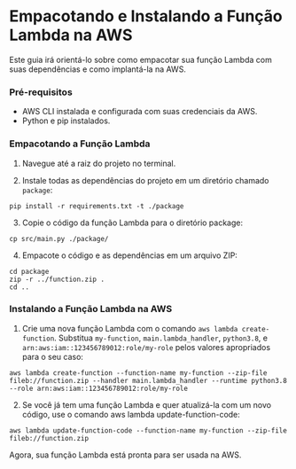 # Empacotando e Instalando a Função Lambda na AWS

Este guia irá orientá-lo sobre como empacotar sua função Lambda com suas dependências e como implantá-la na AWS.

### Pré-requisitos
- AWS CLI instalada e configurada com suas credenciais da AWS.
- Python e pip instalados.
### Empacotando a Função Lambda
1. Navegue até a raiz do projeto no terminal.

2. Instale todas as dependências do projeto em um diretório chamado `package`:
```
pip install -r requirements.txt -t ./package
```

3. Copie o código da função Lambda para o diretório package:
```
cp src/main.py ./package/
```

4. Empacote o código e as dependências em um arquivo ZIP:
```
cd package
zip -r ../function.zip .
cd ..
```

### Instalando a Função Lambda na AWS
1. Crie uma nova função Lambda com o comando `aws lambda create-function`. Substitua `my-function`, `main.lambda_handler`, `python3.8`, e `arn:aws:iam::123456789012:role/my-role` pelos valores apropriados para o seu caso:
```
aws lambda create-function --function-name my-function --zip-file fileb://function.zip --handler main.lambda_handler --runtime python3.8 --role arn:aws:iam::123456789012:role/my-role
```
2. Se você já tem uma função Lambda e quer atualizá-la com um novo código, use o comando aws lambda update-function-code:
```
aws lambda update-function-code --function-name my-function --zip-file fileb://function.zip
```

Agora, sua função Lambda está pronta para ser usada na AWS.